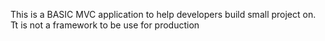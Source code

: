 This is a BASIC MVC application to help developers build small project on. Tt is not a framework to be use for production 
